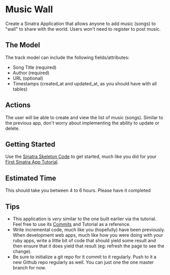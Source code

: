Music Wall
================

Create a Sinatra Application that allows anyone to add music (songs) to "wall" to share with the world. Users won't need to register to post music.

## The Model

The track model can include the following fields/attributes:
* Song Title (required)
* Author (required)
* URL (optional)
* Timestamps (created_at and updated_at, as you should have with all tables)

## Actions

The user will be able to create and view the list of music (songs). Similar to the previous app, don't worry about implementing the ability to update or delete.

## Getting Started

Use the [Sinatra Skeleton Code](https://github.com/lighthouse-labs/sinatra-skeleton) to get started, much like you did for your [First Sinatra App Tutorial](https://gist.github.com/kvirani/a82c32b3f01fc0840e20).

## Estimated Time

This should take you between 4 to 6 hours. Please have it completed

## Tips

* This application is *very* similar to the one built earlier via the tutorial. Feel free to use its [Commits](https://github.com/lighthouse-labs/sinatra-message-wall/commits/master) and Tutorial as a reference.
* Write incremental code, much like you (hopefully) have been previously. When development web apps, much like how you were doing with your ruby apps, write a little bit of code that should yield some result and then ensure that it does yield that result (eg: refresh the page to see the change).
* Be sure to initialize a git repo for it commit to it regularly. Push to it a new Github repo regularly as well. You can just one the one master branch for now.
